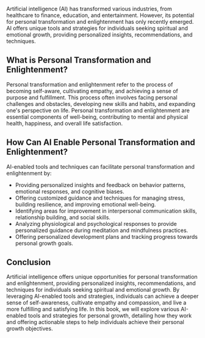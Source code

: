 

Artificial intelligence (AI) has transformed various industries, from healthcare to finance, education, and entertainment. However, its potential for personal transformation and enlightenment has only recently emerged. AI offers unique tools and strategies for individuals seeking spiritual and emotional growth, providing personalized insights, recommendations, and techniques.

What is Personal Transformation and Enlightenment?
--------------------------------------------------

Personal transformation and enlightenment refer to the process of becoming self-aware, cultivating empathy, and achieving a sense of purpose and fulfillment. This process often involves facing personal challenges and obstacles, developing new skills and habits, and expanding one's perspective on life. Personal transformation and enlightenment are essential components of well-being, contributing to mental and physical health, happiness, and overall life satisfaction.

How Can AI Enable Personal Transformation and Enlightenment?
------------------------------------------------------------

AI-enabled tools and techniques can facilitate personal transformation and enlightenment by:

* Providing personalized insights and feedback on behavior patterns, emotional responses, and cognitive biases.
* Offering customized guidance and techniques for managing stress, building resilience, and improving emotional well-being.
* Identifying areas for improvement in interpersonal communication skills, relationship building, and social skills.
* Analyzing physiological and psychological responses to provide personalized guidance during meditation and mindfulness practices.
* Offering personalized development plans and tracking progress towards personal growth goals.

Conclusion
----------

Artificial intelligence offers unique opportunities for personal transformation and enlightenment, providing personalized insights, recommendations, and techniques for individuals seeking spiritual and emotional growth. By leveraging AI-enabled tools and strategies, individuals can achieve a deeper sense of self-awareness, cultivate empathy and compassion, and live a more fulfilling and satisfying life. In this book, we will explore various AI-enabled tools and strategies for personal growth, detailing how they work and offering actionable steps to help individuals achieve their personal growth objectives.

